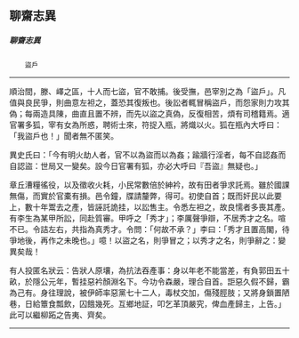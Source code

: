 

## 聊齋志異

##### 聊齋志異
　　`盜戶`

* * *

順治間，滕、嶧之區，十人而七盜，官不敢捕。後受撫，邑宰別之為「盜戶」。凡值與良民爭，則曲意左袒之，蓋恐其復叛也。後訟者輒冒稱盜戶，而怨家則力攻其偽；每兩造具陳，曲直且置不辨，而先以盜之真偽，反復相苦，煩有司稽籍焉。適官署多狐，宰有女為所惑，聘術士來，符捉入瓶，將熾以火。狐在瓶內大呼曰：「我盜戶也！」聞者無不匿笑。

異史氏曰：「今有明火劫人者，官不以為盜而以為姦；踰牆行淫者，每不自認姦而自認盜：世局又一變矣。設今日官署有狐，亦必大呼曰『吾盜』無疑也。」

章丘漕糧徭役，以及徵收火耗，小民常數倍於紳衿，故有田者爭求託焉。雖於國課無傷，而實於官橐有損。邑令鐘，牒請釐弊，得可。初使自首；既而奸民以此要上，數十年鬻去之產，皆誣託詭挂，以訟售主。令悉左袒之，故良懦者多喪其產。有李生為某甲所訟，同赴質審。甲呼之「秀才」；李厲聲爭辯，不居秀才之名。喧不已。令詰左右，共指為真秀才。令問：「何故不承？」李曰：「秀才且置高閣，待爭地後，再作之未晚也。」噫！以盜之名，則爭冒之；以秀才之名，則爭辭之：變異矣哉！

有人投匿名狀云：告狀人原壤，為抗法吞產事：身以年老不能當差，有負郭田五十畝，於隱公元年，暫挂惡衿顏淵名下。今功令森嚴，理合自首。詎惡久假不歸，霸為己有。身往理說，被伊師率惡黨七十二人，毒杖交加，傷殘脛肢；又將身鎖置陋巷，日給簟食瓢飲，囚餓幾死。互鄉地証，叩乞革頂嚴究，俾血產歸主，上告。」此可以繼柳跖之告夷、齊矣。

* * *

